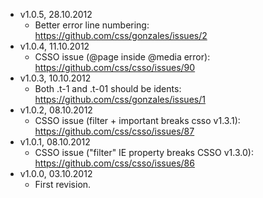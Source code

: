 * v1.0.5, 28.10.2012
    - Better error line numbering: https://github.com/css/gonzales/issues/2
* v1.0.4, 11.10.2012
    - CSSO issue (@page inside @media error): https://github.com/css/csso/issues/90
* v1.0.3, 10.10.2012
    - Both .t-1 and .t-01 should be idents: https://github.com/css/gonzales/issues/1
* v1.0.2, 08.10.2012
    - CSSO issue (filter + important breaks csso v1.3.1): https://github.com/css/csso/issues/87 
* v1.0.1, 08.10.2012
    - CSSO issue ("filter" IE property breaks CSSO v1.3.0): https://github.com/css/csso/issues/86
* v1.0.0, 03.10.2012
    - First revision.
